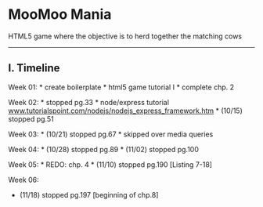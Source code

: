 # MooMoo Mania
HTML5 game where the objective is to herd together the matching cows

-----------------------------------------------
I. Timeline
-----------------------------------------------
Week 01:
	* create boilerplate
	* html5 game tutorial I
	* complete chp. 2

Week 02:
	* stopped pg.33
	* node/express tutorial
		www.tutorialspoint.com/nodejs/nodejs_express_framework.htm
	* (10/15) stopped pg.51

Week 03:
	* (10/21) stopped pg.67
	* skipped over media queries

Week 04:
	* (10/28) stopped pg.89
	* (11/02) stopped pg.100

Week 05:
	* REDO: chp. 4
	* (11/10) stopped pg.190 [Listing 7-18]

Week 06:
  * (11/18) stopped pg.197 [beginning of chp.8]
